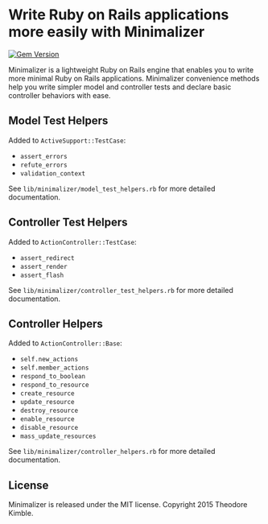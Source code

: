 # Write Ruby on Rails applications more easily with Minimalizer

[![Gem Version](https://badge.fury.io/rb/minimalizer.svg)](http://badge.fury.io/rb/minimalizer)

Minimalizer is a lightweight Ruby on Rails engine that enables you to write more
minimal Ruby on Rails applications. Minimalizer convenience methods help you
write simpler model and controller tests and declare basic controller behaviors
with ease.

## Model Test Helpers

Added to `ActiveSupport::TestCase`:

* `assert_errors`
* `refute_errors`
* `validation_context`

See `lib/minimalizer/model_test_helpers.rb` for more detailed documentation.

## Controller Test Helpers

Added to `ActionController::TestCase`:

* `assert_redirect`
* `assert_render`
* `assert_flash`

See `lib/minimalizer/controller_test_helpers.rb` for more detailed
documentation.

## Controller Helpers

Added to `ActionController::Base`:

* `self.new_actions`
* `self.member_actions`
* `respond_to_boolean`
* `respond_to_resource`
* `create_resource`
* `update_resource`
* `destroy_resource`
* `enable_resource`
* `disable_resource`
* `mass_update_resources`

See `lib/minimalizer/controller_helpers.rb` for more detailed documentation.

## License

Minimalizer is released under the MIT license. Copyright 2015 Theodore Kimble.
